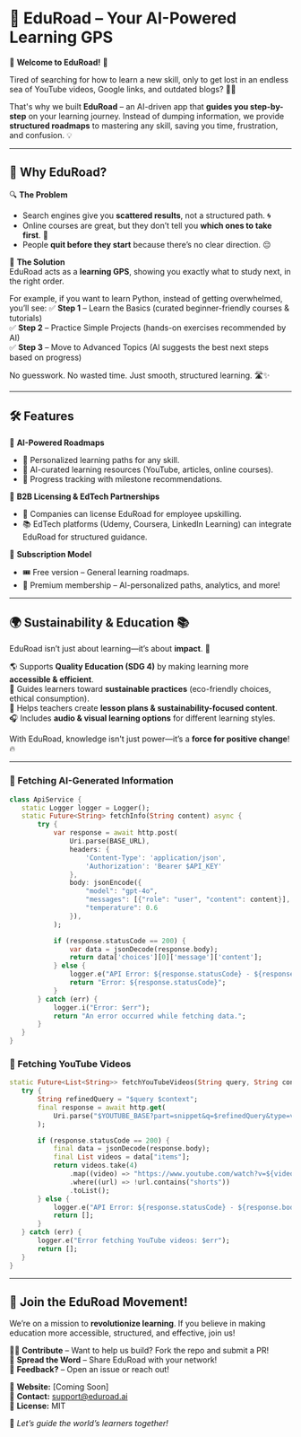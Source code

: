 # 📌 EduRoad – Your AI-Powered Learning GPS

🚀 **Welcome to EduRoad!** 🚀

Tired of searching for how to learn a new skill, only to get lost in an endless sea of YouTube videos, Google links, and outdated blogs? 😵‍💫

That's why we built **EduRoad** – an AI-driven app that **guides you step-by-step** on your learning journey. Instead of dumping information, we provide **structured roadmaps** to mastering any skill, saving you time, frustration, and confusion. 💡

---

## 🌟 Why EduRoad?
🔍 **The Problem**  
- Search engines give you **scattered results**, not a structured path. 🌀
- Online courses are great, but they don’t tell you **which ones to take first**. 🤷
- People **quit before they start** because there’s no clear direction. 😔

🎯 **The Solution**  
EduRoad acts as a **learning GPS**, showing you exactly what to study next, in the right order. 

For example, if you want to learn Python, instead of getting overwhelmed, you’ll see:
✅ **Step 1** – Learn the Basics (curated beginner-friendly courses & tutorials)  
✅ **Step 2** – Practice Simple Projects (hands-on exercises recommended by AI)  
✅ **Step 3** – Move to Advanced Topics (AI suggests the best next steps based on progress)  

No guesswork. No wasted time. Just smooth, structured learning. 🛣️✨

---

## 🛠️ Features
📌 **AI-Powered Roadmaps**  
- 🔹 Personalized learning paths for any skill.
- 🔹 AI-curated learning resources (YouTube, articles, online courses).  
- 🔹 Progress tracking with milestone recommendations.  

📌 **B2B Licensing & EdTech Partnerships**  
- 🏢 Companies can license EduRoad for employee upskilling.  
- 📚 EdTech platforms (Udemy, Coursera, LinkedIn Learning) can integrate EduRoad for structured guidance.  

📌 **Subscription Model**  
- 🎟️ Free version – General learning roadmaps.
- 🚀 Premium membership – AI-personalized paths, analytics, and more!  

---

## 🌍 Sustainability & Education 📚
EduRoad isn’t just about learning—it’s about **impact**. 🌱

🌎 Supports **Quality Education (SDG 4)** by making learning more **accessible & efficient**.  
🌱 Guides learners toward **sustainable practices** (eco-friendly choices, ethical consumption).  
📖 Helps teachers create **lesson plans & sustainability-focused content**.  
🎧 Includes **audio & visual learning options** for different learning styles.  

With EduRoad, knowledge isn't just power—it’s a **force for positive change**! 🔥

---

### 🔹 Fetching AI-Generated Information
```dart
class ApiService {
   static Logger logger = Logger();
   static Future<String> fetchInfo(String content) async {
       try {
           var response = await http.post(
               Uri.parse(BASE_URL),
               headers: {
                   'Content-Type': 'application/json',
                   'Authorization': 'Bearer $API_KEY'
               },
               body: jsonEncode({
                   "model": "gpt-4o",
                   "messages": [{"role": "user", "content": content}],
                   "temperature": 0.6
               }),
           );

           if (response.statusCode == 200) {
               var data = jsonDecode(response.body);
               return data['choices'][0]['message']['content'];
           } else {
               logger.e("API Error: ${response.statusCode} - ${response.body}");
               return "Error: ${response.statusCode}";
           }
       } catch (err) {
           logger.i("Error: $err");
           return "An error occurred while fetching data.";
       }
   }
}
```

### 🔹 Fetching YouTube Videos
```dart
static Future<List<String>> fetchYouTubeVideos(String query, String context) async {
   try {
       String refinedQuery = "$query $context";
       final response = await http.get(
           Uri.parse("$YOUTUBE_BASE?part=snippet&q=$refinedQuery&type=video&maxResults=6&videoDuration=medium&key=$YOUTUBE_KEY"),
       );

       if (response.statusCode == 200) {
           final data = jsonDecode(response.body);
           final List videos = data["items"];
           return videos.take(4)
               .map((video) => "https://www.youtube.com/watch?v=${video["id"]["videoId"]}")
               .where((url) => !url.contains("shorts"))
               .toList();
       } else {
           logger.e("API Error: ${response.statusCode} - ${response.body}");
           return [];
       }
   } catch (err) {
       logger.e("Error fetching YouTube videos: $err");
       return [];
   }
}
```

---

## 🚀 Join the EduRoad Movement!
We’re on a mission to **revolutionize learning**. If you believe in making education more accessible, structured, and effective, join us! 

👨‍💻 **Contribute** – Want to help us build? Fork the repo and submit a PR!  
📢 **Spread the Word** – Share EduRoad with your network!  
💬 **Feedback?** – Open an issue or reach out!  

🔗 **Website:** [Coming Soon]  
📧 **Contact:** support@eduroad.ai  
📜 **License:** MIT  

🚀 *Let’s guide the world’s learners together!*

